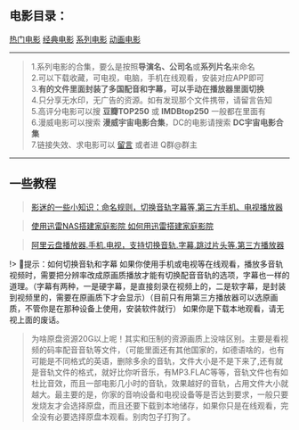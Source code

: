 
## **电影目录：**

<div class="game-nav">
  <a href="#/zh-cn/movie/popular" class="game-nav-btn">热门电影</a>
  <a href="#/zh-cn/movie/classic" class="game-nav-btn">经典电影</a>
  <a href="#/zh-cn/movie/series" class="game-nav-btn">系列电影</a>
  <a href="#/zh-cn/movie/animefilms" class="game-nav-btn">动画电影</a>
</div>

----

> 1.系列电影的合集，要么是按照**导演名、公司名**或**系列片名**来命名  
> 2.可以下载收藏，可电视，电脑，手机在线观看，安装对应APP即可  
> 3.**有的文件里面封装了多国配音和字幕，可以手动在播放器里面切换**  
> 4.只分享无水印，无广告的资源。如有发现那个文件携带，请留言告知  
> 5.高评分电影可以搜 **豆瓣TOP250** 或 **IMDBtop250** 一般都在里面有  
> 6.漫威电影可以搜索 **漫威宇宙电影合集**，DC的电影请搜索 **DC宇宙电影合集**  
> 7.链接失效、求电影可以 [留言](#/zh-cn/bbs) 或者进 Q群@群主

----

## 一些教程

> [影迷的一些小知识：命名规则，切换音轨字幕等,第三方手机、电视播放器](https://kdocs.cn/l/cuGz94pStZT5)  

> [使用迅雷NAS搭建家庭影院 如何用迅雷搭建家庭影院](https://www.kdocs.cn/l/ca5vem6Y0qrL)  

> [阿里云盘播放器.手机.电视，支持切换音轨.字幕.跳过片头等.第三方播放器](https://www.aliyundrive.com/s/3PsN5AgtA3M)  

!> 🔔提示：如何切换音轨和字幕  如果你使用手机或电视等在线观看，播放多音轨视频时，需要把分辨率改成原画质播放才能有切换配音音轨的选项，字幕也一样的道理。（字幕有两种，一是硬字幕，是直接刻录在视频上的，二是软字幕，是封装到视频里的，需要在原画质下才会显示）（目前只有用第三方播放器可以选原画质，不管你是在那种设备上使用，安装软件就行）   如果你是下载本地观看，请无视上面的废话。  

> 为啥原盘资源20G以上呢！其实和压制的资源画质上没啥区别。主要是看视频的码率配音音轨等文件，（可能里面还有其他国家的，如德语啥的，也有可能是不同格式的英语，删除多余的音轨，文件大小是不是下来了,还有就是音轨文件的格式，就好比你听音乐，有MP3.FLAC等等，音轨文件也有如杜比音效，而且一部电影几小时的音轨，效果越好的音轨，占用文件大小就越大。最主要的是，你家的音响设备和电视设备等是否达到要求，一般只要发烧友才会选择原盘，而且还要下载到本地储存，如果你只是在线观看，完全没有必要选择原盘本观看。别肉包子打狗了。

